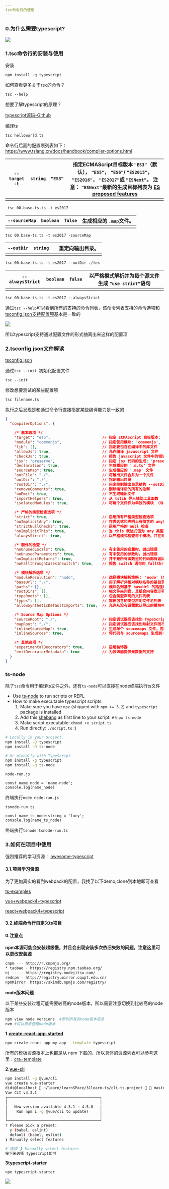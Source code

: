 ```yaml
---
tsc命令行的使用
---
```


### 0.为什么需要typescript?

![](./ts.png)

### 1.tsc命令行的安装与使用

安装

```
npm install -g typescript
```

如何查看更多关于`tsc`的命令？

```
tsc --help
```

想要了解typescript的原理？

[typescript源码-Github](https://github.com/Microsoft/TypeScript)

编译ts

```
tsc helloworld.ts
```

命令行后面的配置项列表如下：https://www.tslang.cn/docs/handbook/compiler-options.html

| `--target` `-t` | `string` | `"ES3"` | 指定ECMAScript目标版本 `"ES3"`（默认）， `"ES5"`， `"ES6"`/ `"ES2015"`， `"ES2016"`， `"ES2017"`或 `"ESNext"`。  注意： `"ESNext"`最新的生成目标列表为 [ES proposed features](https://github.com/tc39/proposals) |
| --------------- | -------- | ------- | ------------------------------------------------------------ |
|                 |          |         |                                                              |

```
 tsc 00.base-ts.ts -t es2017
```



| `--sourceMap` | `boolean` | `false` | 生成相应的 `.map`文件。 |
| ------------- | --------- | ------- | ----------------------- |
|               |           |         |                         |

```
tsc 00.base-ts.ts -t es2017 -sourceMap
```

| `--outDir` | `string` |      | 重定向输出目录。 |
| ---------- | -------- | ---- | ---------------- |
|            |          |      |                  |

```
tsc 00.base-ts.ts -t es2017 --outDir ./tes
```

| `--alwaysStrict` | `boolean` | `false` | 以严格模式解析并为每个源文件生成 `"use strict"`语句 |
| ---------------- | --------- | ------- | --------------------------------------------------- |
|                  |           |         |                                                     |

```
tsc 00.base-ts.ts -t es2017 --alwaysStrict
```

通过`tsc --help`可以看到所有的支持的命令列表，该命令列表支持的命令选项和[tsconfig.json支持配置项](https://www.tslang.cn/docs/handbook/compiler-options.html)基本是一致的

![](./ts-help.png)

所以typescript支持通过配置文件的形式抽离出来这样的配置项

### 2.tsconfig.json文件解读

[tsconfig.json](https://www.tslang.cn/docs/handbook/tsconfig-json.html)

通过`tsc --init `初始化配置文件

```
tsc --init 
```

修改想要测试的某些配置项

```
tsc filename.ts 
```

执行之后发现是和通过命令行直接指定某些编译能力是一致的

```json
{
  "compilerOptions": {

    /* 基本选项 */
    "target": "es5",                       // 指定 ECMAScript 目标版本: 'ES3' (default), 'ES5', 'ES6'/'ES2015', 'ES2016', 'ES2017', or 'ESNEXT'
    "module": "commonjs",                  // 指定使用模块: 'commonjs', 'amd', 'system', 'umd' or 'es2015'
    "lib": [],                             // 指定要包含在编译中的库文件
    "allowJs": true,                       // 允许编译 javascript 文件
    "checkJs": true,                       // 报告 javascript 文件中的错误
    "jsx": "preserve",                     // 指定 jsx 代码的生成: 'preserve', 'react-native', or 'react'
    "declaration": true,                   // 生成相应的 '.d.ts' 文件
    "sourceMap": true,                     // 生成相应的 '.map' 文件
    "outFile": "./",                       // 将输出文件合并为一个文件
    "outDir": "./",                        // 指定输出目录
    "rootDir": "./",                       // 用来控制输出目录结构 --outDir.
    "removeComments": true,                // 删除编译后的所有的注释
    "noEmit": true,                        // 不生成输出文件
    "importHelpers": true,                 // 从 tslib 导入辅助工具函数
    "isolatedModules": true,               // 将每个文件作为单独的模块 （与 'ts.transpileModule' 类似）.

    /* 严格的类型检查选项 */
    "strict": true,                        // 启用所有严格类型检查选项
    "noImplicitAny": true,                 // 在表达式和声明上有隐含的 any类型时报错
    "strictNullChecks": true,              // 启用严格的 null 检查
    "noImplicitThis": true,                // 当 this 表达式值为 any 类型的时候，生成一个错误
    "alwaysStrict": true,                  // 以严格模式检查每个模块，并在每个文件里加入 'use strict'

    /* 额外的检查 */
    "noUnusedLocals": true,                // 有未使用的变量时，抛出错误
    "noUnusedParameters": true,            // 有未使用的参数时，抛出错误
    "noImplicitReturns": true,             // 并不是所有函数里的代码都有返回值时，抛出错误
    "noFallthroughCasesInSwitch": true,    // 报告 switch 语句的 fallthrough 错误。（即，不允许 switch 的 case 语句贯穿）

    /* 模块解析选项 */
    "moduleResolution": "node",            // 选择模块解析策略： 'node' (Node.js) or 'classic' (TypeScript pre-1.6)
    "baseUrl": "./",                       // 用于解析非相对模块名称的基目录
    "paths": {},                           // 模块名到基于 baseUrl 的路径映射的列表
    "rootDirs": [],                        // 根文件夹列表，其组合内容表示项目运行时的结构内容
    "typeRoots": [],                       // 包含类型声明的文件列表
    "types": [],                           // 需要包含的类型声明文件名列表
    "allowSyntheticDefaultImports": true,  // 允许从没有设置默认导出的模块中默认导入。

    /* Source Map Options */
    "sourceRoot": "./",                    // 指定调试器应该找到 TypeScript 文件而不是源文件的位置
    "mapRoot": "./",                       // 指定调试器应该找到映射文件而不是生成文件的位置
    "inlineSourceMap": true,               // 生成单个 soucemaps 文件，而不是将 sourcemaps 生成不同的文件
    "inlineSources": true,                 // 将代码与 sourcemaps 生成到一个文件中，要求同时设置了 --inlineSourceMap 或 --sourceMap 属性

    /* 其他选项 */
    "experimentalDecorators": true,        // 启用装饰器
    "emitDecoratorMetadata": true          // 为装饰器提供元数据的支持
  }
}

```



### ts-node

除了`tsc`命令用于编译ts文件之外，还有`ts-node`可以直接在node终端执行ts文件

- Use [ts-node](https://github.com/TypeStrong/ts-node) to run scripts or REPL
- How to make executable typescript scripts:
  1. Make sure you have `npx` (shipped with `npm >= 5.2`) and `typescript` package is installed
  2. Add this [shebang](https://en.wikipedia.org/wiki/Shebang_(Unix)) as first line to your script: `#!npx ts-node`
  3. Make script executable: `chmod +x script.ts`
  4. Run directly: `./script.ts` :)

```bash
# Locally in your project.
npm install -D typescript
npm install -D ts-node

# Or globally with TypeScript.
npm install -g typescript
npm install -g ts-node
```

`node-run.js`

```
const name_node = 'name-node';
console.log(name_node)
```

终端执行`node node-run.js`

`tsnode-run.ts`

```
const name_ts_node:string = 'lucy';
console.log(name_ts_node)
```

终端执行`tsnode tsnode-run.ts`

### 3.如何在项目中使用

强烈推荐的学习资源： [awesome-typescript](https://github.com/dzharii/awesome-typescript)

#### 3.1.项目学习资源

为了更加真实的看到webpack的配置，我找了以下demo,clone到本地即可查看

[ts-examples](https://www.tslang.cn/samples/index.html)

[vue+webpack4+typescript](https://github.com/vok123/typescript-vue-eslint-starter)

[react+webpack4+typescript](https://github.com/bengle/react-typescript-starter)



#### 3.2.终端命令行自定义ts项目

#### 0.注意点

**npm本源可能会安装超级慢，并且会出现安装多次依旧失败的问题，注意这里可以更改安装源**

```bash
cnpm --- http://r.cnpmjs.org/
* taobao - https://registry.npm.taobao.org/
nj ----- https://registry.nodejitsu.com/
rednpm - http://registry.mirror.cqupt.edu.cn/
npmMirror  https://skimdb.npmjs.com/registry/
```

**node版本问题**

以下某些安装过程可能需要较高的node版本，所以需要注意切换到比较高的node版本

```bash
npm view node versions  #罗列所有的node版本信息
nvm #可以用来管理node版本
```



**1.[create-react-app-started](https://create-react-app.dev/docs/getting-started/)**

```sh
npx create-react-app my-app --template typescript
```

所有的模板资源根本上也都是从 npm 下载的，所以具体的资源列表可以参考这里：[cra=template](https://www.npmjs.com/search?q=cra-template-*)

**2.[vue-cli](https://cli.vuejs.org/guide/installation.html)**

```bash
npm install -g @vue/cli
vue create vue-starter
didi@localhost  ~/learn/learnSPace/31learn-ts/cli-ts-project   master ●  npx vue create vue-starter
Vue CLI v4.3.1
┌─────────────────────────────────────────┐
│                                         │
│   New version available 4.3.1 → 4.5.8   │
│    Run npm i -g @vue/cli to update!     │
│                                         │
└─────────────────────────────────────────┘
? Please pick a preset: 
  y (babel, eslint) 
  default (babel, eslint) 
❯ Manually select features 

# 选择 ❯ Manually select features 
接下来选择 typescript即可
```



**3[typescript-starter](https://github.com/bitjson/typescript-starter)**

```
npx typescript-starter
```

![](./ts-starter.svg)







